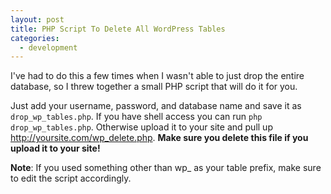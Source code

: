 ```yaml
---
layout: post
title: PHP Script To Delete All WordPress Tables
categories:
  - development
---
```

I've had to do this a few times when I wasn't able to just drop the entire database, so I threw together a small PHP script that will do it for you.

<script src="http://gist.github.com/318109.js"></script>

Just add your username, password, and database name and save it as `drop_wp_tables.php`. If you have shell access you can run `php drop_wp_tables.php`. Otherwise upload it to your site and pull up http://yoursite.com/wp_delete.php. **Make sure you delete this file if you upload it to your site!**

**Note**: If you used something other than wp_ as your table prefix, make sure to edit the script accordingly.
